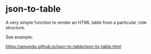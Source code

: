 # json-to-table

A very simple function to render an HTML table from a particular `JSON` structure.

See example:

<https://amundo.github.io/json-to-table/json-to-table.html>
